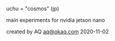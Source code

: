 uchu = "cosmos" (jp)

main experiments
for nvidia jetson nano

created by AQ 
<aq@okaq.com>
2020-11-02


